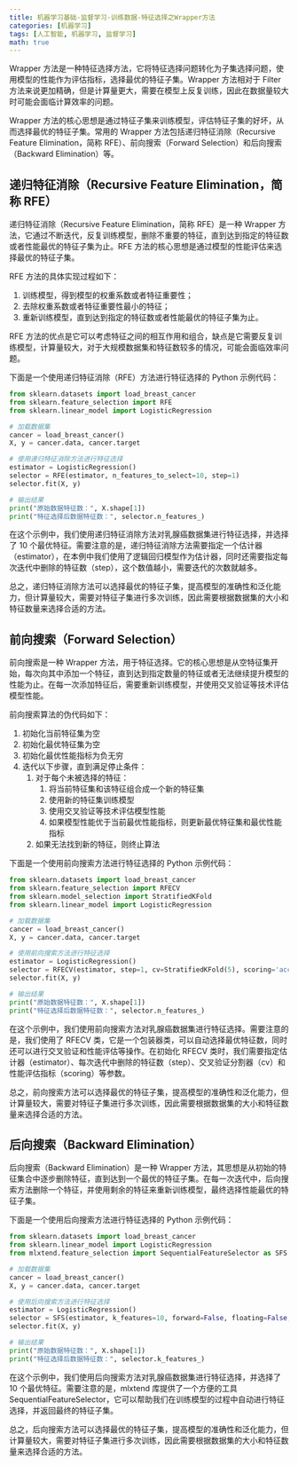 ```yaml
---
title: 机器学习基础-监督学习-训练数据-特征选择之Wrapper方法
categories: [机器学习]
tags: [人工智能, 机器学习, 监督学习]
math: true
---
```


Wrapper 方法是一种特征选择方法，它将特征选择问题转化为子集选择问题，使用模型的性能作为评估指标，选择最优的特征子集。Wrapper 方法相对于 Filter 方法来说更加精确，但是计算量更大，需要在模型上反复训练，因此在数据量较大时可能会面临计算效率的问题。

Wrapper 方法的核心思想是通过特征子集来训练模型，评估特征子集的好坏，从而选择最优的特征子集。常用的 Wrapper 方法包括递归特征消除（Recursive Feature Elimination，简称 RFE）、前向搜索（Forward Selection）和后向搜索（Backward Elimination）等。

## 递归特征消除（Recursive Feature Elimination，简称 RFE）

递归特征消除（Recursive Feature Elimination，简称 RFE）是一种 Wrapper 方法，它通过不断迭代，反复训练模型，删除不重要的特征，直到达到指定的特征数或者性能最优的特征子集为止。RFE 方法的核心思想是通过模型的性能评估来选择最优的特征子集。

RFE 方法的具体实现过程如下：

1. 训练模型，得到模型的权重系数或者特征重要性；
2. 去除权重系数或者特征重要性最小的特征；
3. 重新训练模型，直到达到指定的特征数或者性能最优的特征子集为止。

RFE 方法的优点是它可以考虑特征之间的相互作用和组合，缺点是它需要反复训练模型，计算量较大，对于大规模数据集和特征数较多的情况，可能会面临效率问题。

下面是一个使用递归特征消除（RFE）方法进行特征选择的 Python 示例代码：

```python
from sklearn.datasets import load_breast_cancer
from sklearn.feature_selection import RFE
from sklearn.linear_model import LogisticRegression

# 加载数据集
cancer = load_breast_cancer()
X, y = cancer.data, cancer.target

# 使用递归特征消除方法进行特征选择
estimator = LogisticRegression()
selector = RFE(estimator, n_features_to_select=10, step=1)
selector.fit(X, y)

# 输出结果
print("原始数据特征数：", X.shape[1])
print("特征选择后数据特征数：", selector.n_features_)
```

在这个示例中，我们使用递归特征消除方法对乳腺癌数据集进行特征选择，并选择了 10 个最优特征。需要注意的是，递归特征消除方法需要指定一个估计器（estimator），在本例中我们使用了逻辑回归模型作为估计器，同时还需要指定每次迭代中删除的特征数（step），这个数值越小，需要迭代的次数就越多。

总之，递归特征消除方法可以选择最优的特征子集，提高模型的准确性和泛化能力，但计算量较大，需要对特征子集进行多次训练，因此需要根据数据集的大小和特征数量来选择合适的方法。

## 前向搜索（Forward Selection）

前向搜索是一种 Wrapper 方法，用于特征选择。它的核心思想是从空特征集开始，每次向其中添加一个特征，直到达到指定数量的特征或者无法继续提升模型的性能为止。在每一次添加特征后，需要重新训练模型，并使用交叉验证等技术评估模型性能。

前向搜索算法的伪代码如下：

1. 初始化当前特征集为空
2. 初始化最优特征集为空
3. 初始化最优性能指标为负无穷
4. 迭代以下步骤，直到满足停止条件：
   1. 对于每个未被选择的特征：
      1. 将当前特征集和该特征组合成一个新的特征集
      2. 使用新的特征集训练模型
      3. 使用交叉验证等技术评估模型性能
      4. 如果模型性能优于当前最优性能指标，则更新最优特征集和最优性能指标
   2. 如果无法找到新的特征，则终止算法

下面是一个使用前向搜索方法进行特征选择的 Python 示例代码：

```python
from sklearn.datasets import load_breast_cancer
from sklearn.feature_selection import RFECV
from sklearn.model_selection import StratifiedKFold
from sklearn.linear_model import LogisticRegression

# 加载数据集
cancer = load_breast_cancer()
X, y = cancer.data, cancer.target

# 使用前向搜索方法进行特征选择
estimator = LogisticRegression()
selector = RFECV(estimator, step=1, cv=StratifiedKFold(5), scoring='accuracy')
selector.fit(X, y)

# 输出结果
print("原始数据特征数：", X.shape[1])
print("特征选择后数据特征数：", selector.n_features_)
```

在这个示例中，我们使用前向搜索方法对乳腺癌数据集进行特征选择。需要注意的是，我们使用了 RFECV 类，它是一个包装器类，可以自动选择最优特征数，同时还可以进行交叉验证和性能评估等操作。在初始化 RFECV 类时，我们需要指定估计器（estimator）、每次迭代中删除的特征数（step）、交叉验证分割器（cv）和性能评估指标（scoring）等参数。

总之，前向搜索方法可以选择最优的特征子集，提高模型的准确性和泛化能力，但计算量较大，需要对特征子集进行多次训练，因此需要根据数据集的大小和特征数量来选择合适的方法。

## 后向搜索（Backward Elimination）

后向搜索（Backward Elimination）是一种 Wrapper 方法，其思想是从初始的特征集合中逐步删除特征，直到达到一个最优的特征子集。在每一次迭代中，后向搜索方法删除一个特征，并使用剩余的特征来重新训练模型，最终选择性能最优的特征子集。

下面是一个使用后向搜索方法进行特征选择的 Python 示例代码：

```python
from sklearn.datasets import load_breast_cancer
from sklearn.linear_model import LogisticRegression
from mlxtend.feature_selection import SequentialFeatureSelector as SFS

# 加载数据集
cancer = load_breast_cancer()
X, y = cancer.data, cancer.target

# 使用后向搜索方法进行特征选择
estimator = LogisticRegression()
selector = SFS(estimator, k_features=10, forward=False, floating=False, scoring='accuracy', cv=5)
selector.fit(X, y)

# 输出结果
print("原始数据特征数：", X.shape[1])
print("特征选择后数据特征数：", selector.k_features_)
```

在这个示例中，我们使用后向搜索方法对乳腺癌数据集进行特征选择，并选择了 10 个最优特征。需要注意的是，mlxtend 库提供了一个方便的工具 SequentialFeatureSelector，它可以帮助我们在训练模型的过程中自动进行特征选择，并返回最终的特征子集。

总之，后向搜索方法可以选择最优的特征子集，提高模型的准确性和泛化能力，但计算量较大，需要对特征子集进行多次训练，因此需要根据数据集的大小和特征数量来选择合适的方法。
